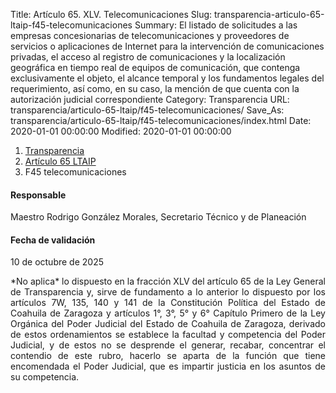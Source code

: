 Title: Artículo 65. XLV. Telecomunicaciones
Slug: transparencia-articulo-65-ltaip-f45-telecomunicaciones
Summary: El listado de solicitudes a las empresas concesionarias de telecomunicaciones y proveedores de servicios o aplicaciones de Internet para la intervención de comunicaciones privadas, el acceso al registro de comunicaciones y la localización geográfica en tiempo real de equipos de comunicación, que contenga exclusivamente el objeto, el alcance temporal y los fundamentos legales del requerimiento, así como, en su caso, la mención de que cuenta con la autorización judicial correspondiente
Category: Transparencia
URL: transparencia/articulo-65-ltaip/f45-telecomunicaciones/
Save_As: transparencia/articulo-65-ltaip/f45-telecomunicaciones/index.html
Date: 2020-01-01 00:00:00
Modified: 2020-01-01 00:00:00


<nav aria-label="breadcrumb">
<ol class="breadcrumb">
<li class="breadcrumb-item"><a href="../../">Transparencia</a></li>
<li class="breadcrumb-item"><a href="../">Artículo 65 LTAIP</a></li>
<li class="breadcrumb-item active" aria-current="page">F45 telecomunicaciones</li>
</ol>
</nav>



#### Responsable

Maestro Rodrigo González Morales, Secretario Técnico y de Planeación 


#### Fecha de validación

10 de octubre de 2025

<div style="text-align: justify;">
*No aplica* lo dispuesto en la fracción XLV del artículo 65 de la Ley General de Transparencia y, sirve de fundamento a lo anterior lo dispuesto por los artículos 7W, 135, 140 y 141 de la Constitución Política del Estado de Coahuila de Zaragoza y artículos 1°, 3°, 5° y 6° Capítulo Primero de la Ley Orgánica del Poder Judicial del Estado de Coahuila de Zaragoza, derivado de estos ordenamientos se establece la facultad y competencia del Poder Judicial, y de estos no se desprende el  generar, recabar, concentrar el contendio de este rubro, hacerlo se aparta de la función que tiene encomendada el Poder Judicial, que es impartir justicia en los asuntos de su competencia.
</div>